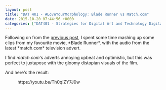 ```yaml
---
layout: post
title: "DAT 401 - #LoveYourMorphology: Blade Runner vs Match.com"
date: 2015-10-20 07:44:56 +0000
categories: ["DAT401 - Strategies for Digital Art and Technology Digital Art and Technology"]
---
```


<p>Following on from the <a href="{{ site.baseurl }}/dat-401-assignment-week-4-remixes-mashups-and-the-readymade/">previous post</a>, I spent some time mashing up some clips from my favourite movie, *Blade Runner*, with the audio from the latest *match.com* television advert.</p>

I find *match.com*'s adverts annoying upbeat and optimistic, but this was perfect to juxtapose with the gloomy distopian visuals of the film.

And here's the result:

<figure class="wp-block-embed is-type-video is-provider-youtube wp-block-embed-youtube wp-embed-aspect-16-9 wp-has-aspect-ratio"><div class="wp-block-embed__wrapper">
https://youtu.be/Th0qiZY7J0w
</div></figure>
